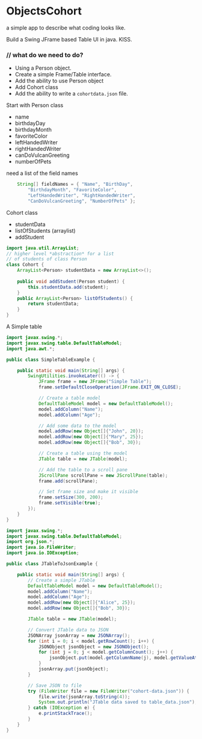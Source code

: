 # ObjectsCohort

a simple app to describe what coding looks like.

Build a Swing JFrame based Table UI in java. KISS.

### // what do we need to do?

- Using a Person object.
- Create a simple Frame/Table interface.
- Add the ability to use Person object
- Add Cohort class
- Add the ability to write a `cohortdata.json` file.



Start with Person class

- name
- birthdayDay
- birthdayMonth
- favoriteColor 
- leftHandedWriter
- rightHandedWriter
- canDoVulcanGreeting
- numberOfPets

need a list of the field names

```java
    String[] fieldNames = { "Name", "BirthDay",
        "BirthdayMonth", "FavoriteColor",
        "LeftHandedWriter", "RightHandedWriter",
        "CanDoVulcanGreeting", "NumberOfPets" };
```

Cohort class

- studentData
- listOfStudents (arraylist)
- addStudent

```java
import java.util.ArrayList;
// higher level *abstraction* for a list
// of students of class Person
class Cohort { 
    ArrayList<Person> studentData = new ArrayList<>();
    
    public void addStudent(Person student) {
        this.studentData.add(student);
    }
    public ArrayList<Person> listOfStudents() {
        return studentData;
    }
}

```

A Simple table 

```java
import javax.swing.*;
import javax.swing.table.DefaultTableModel;
import java.awt.*;

public class SimpleTableExample {

    public static void main(String[] args) {
        SwingUtilities.invokeLater(() -> {
            JFrame frame = new JFrame("Simple Table");
            frame.setDefaultCloseOperation(JFrame.EXIT_ON_CLOSE);

            // Create a table model
            DefaultTableModel model = new DefaultTableModel();
            model.addColumn("Name");
            model.addColumn("Age");

            // Add some data to the model
            model.addRow(new Object[]{"John", 20});
            model.addRow(new Object[]{"Mary", 25});
            model.addRow(new Object[]{"Bob", 30});

            // Create a table using the model
            JTable table = new JTable(model);

            // Add the table to a scroll pane
            JScrollPane scrollPane = new JScrollPane(table);
            frame.add(scrollPane);

            // Set frame size and make it visible
            frame.setSize(300, 200);
            frame.setVisible(true);
        });
    }
}
```
```java
import javax.swing.*;
import javax.swing.table.DefaultTableModel;
import org.json.*;
import java.io.FileWriter;
import java.io.IOException;

public class JTableToJsonExample {

    public static void main(String[] args) {
        // Create a simple JTable
        DefaultTableModel model = new DefaultTableModel();
        model.addColumn("Name");
        model.addColumn("Age");
        model.addRow(new Object[]{"Alice", 25});
        model.addRow(new Object[]{"Bob", 30});

        JTable table = new JTable(model);

        // Convert JTable data to JSON
        JSONArray jsonArray = new JSONArray();
        for (int i = 0; i < model.getRowCount(); i++) {
            JSONObject jsonObject = new JSONObject();
            for (int j = 0; j < model.getColumnCount(); j++) {
                jsonObject.put(model.getColumnName(j), model.getValueAt(i, j));
            }
            jsonArray.put(jsonObject);
        }

        // Save JSON to file
        try (FileWriter file = new FileWriter("cohort-data.json")) {
            file.write(jsonArray.toString(4));
            System.out.println("JTable data saved to table_data.json");
        } catch (IOException e) {
            e.printStackTrace();
        }
    }
}

```